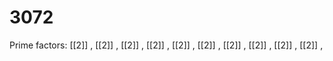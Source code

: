 # 3072

Prime factors: [[2]] , [[2]] , [[2]] , [[2]] , [[2]] , [[2]] , [[2]] , [[2]] , [[2]] , [[2]] , 
